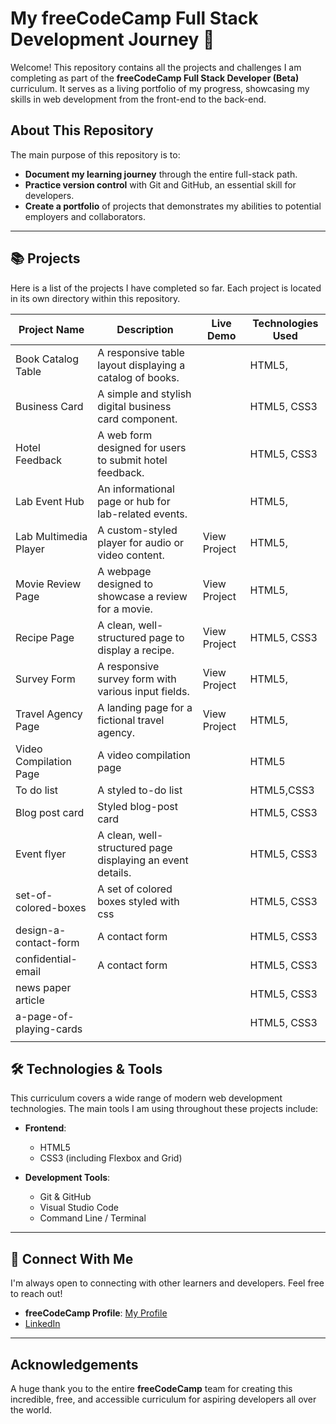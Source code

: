 # My freeCodeCamp Full Stack Development Journey 🚀

Welcome! This repository contains all the projects and challenges I am completing as part of the **freeCodeCamp Full Stack Developer (Beta)** curriculum. It serves as a living portfolio of my progress, showcasing my skills in web development from the front-end to the back-end.

## About This Repository

The main purpose of this repository is to:
* **Document my learning journey** through the entire full-stack path.
* **Practice version control** with Git and GitHub, an essential skill for developers.
* **Create a portfolio** of projects that demonstrates my abilities to potential employers and collaborators.

---

## 📚 Projects

Here is a list of the projects I have completed so far. Each project is located in its own directory within this repository.

| Project Name                      | Description                                                  | Live Demo                               | Technologies Used     |
| --------------------------------- | ------------------------------------------------------------ | --------------------------------------- | --------------------- |
|Book Catalog Table	                |A responsive table layout displaying a catalog of books.	   |	                         |HTML5,             |
|Business Card	                    |A simple and stylish digital business card component. 	       |                        |HTML5, CSS3
|Hotel Feedback	                    |A web form designed for users to submit hotel feedback.	   |	                         |HTML5, CSS3
|Lab Event Hub	                    |An informational page or hub for lab-related events.	       |	                         |HTML5,
|Lab Multimedia Player	            |A custom-styled player for audio or video content.	           |View Project	                         |HTML5,  
|Movie Review Page	                |A webpage designed to showcase a review for a movie.	       |View Project	                         |HTML5, 
|Recipe Page	                    |A clean, well-structured page to display a recipe.	           |View Project	                         |HTML5, CSS3
|Survey Form	                    |A responsive survey form with various input fields.	       |View Project	                         |HTML5, 
|Travel Agency Page	                |A landing page for a fictional travel agency.	               |View Project	                         |HTML5, 
|Video Compilation Page | A video compilation page | |HTML5
To do list |A styled to-do list |  |HTML5,CSS3
|Blog post card | Styled blog-post card| |HTML5, CSS3
|Event flyer                    |A clean, well-structured page displaying an event details.	           |                 |HTML5, CSS3
|set-of-colored-boxes| A set of colored boxes styled with css| |HTML5, CSS3 |
|design-a-contact-form| A contact form | |HTML5, CSS3 |
|confidential-email| A contact form | |HTML5, CSS3 |
|news paper article|||HTML5, CSS3 |
|a-page-of-playing-cards|||HTML5, CSS3 |
|||||

## 🛠️ Technologies & Tools

This curriculum covers a wide range of modern web development technologies. The main tools I am using throughout these projects include:

* **Frontend**:
    * HTML5
    * CSS3 (including Flexbox and Grid)
   

* **Development Tools**:
    * Git & GitHub
    * Visual Studio Code
    * Command Line / Terminal

---

## 🔗 Connect With Me

I'm always open to connecting with other learners and developers. Feel free to reach out!

* **freeCodeCamp Profile**: [My Profile](https://www.freecodecamp.org/njihallecho-nkwenti)
*  [LinkedIn](www.linkedin.com/in/nji-halle-cho-nkwenti-2b0a29334e])

---

## Acknowledgements

A huge thank you to the entire **freeCodeCamp** team for creating this incredible, free, and accessible curriculum for aspiring developers all over the world.
